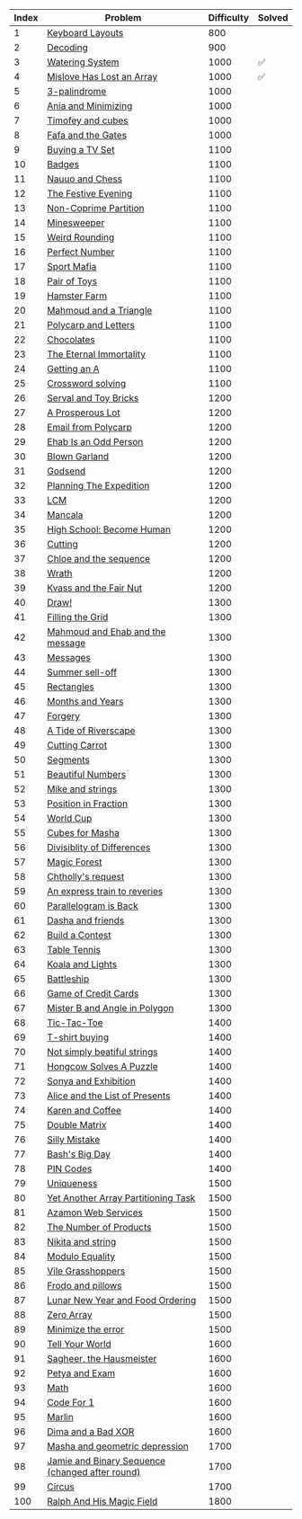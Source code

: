 | Index | Problem | Difficulty | Solved |
| --- | --- | --- | --- |
| 1 | [Keyboard Layouts](https://codeforces.com/problemset/problem/831/B) | 800 |  |
| 2 | [Decoding](https://codeforces.com/problemset/problem/746/B) | 900 |  |
| 3 | [Watering System](https://codeforces.com/problemset/problem/967/B) | 1000 | ✅ |
| 4 | [Mislove Has Lost an Array](https://codeforces.com/problemset/problem/1204/B) | 1000 | ✅ |
| 5 | [3-palindrome](https://codeforces.com/problemset/problem/805/B) | 1000 |  |
| 6 | [Ania and Minimizing](https://codeforces.com/problemset/problem/1230/B) | 1000 |  |
| 7 | [Timofey and cubes](https://codeforces.com/problemset/problem/764/B) | 1000 |  |
| 8 | [Fafa and the Gates](https://codeforces.com/problemset/problem/935/B) | 1000 |  |
| 9 | [Buying a TV Set](https://codeforces.com/problemset/problem/1041/B) | 1100 |  |
| 10 | [Badges](https://codeforces.com/problemset/problem/1214/B) | 1100 |  |
| 11 | [Nauuo and Chess](https://codeforces.com/problemset/problem/1173/B) | 1100 |  |
| 12 | [The Festive Evening](https://codeforces.com/problemset/problem/834/B) | 1100 |  |
| 13 | [Non-Coprime Partition](https://codeforces.com/problemset/problem/1038/B) | 1100 |  |
| 14 | [Minesweeper](https://codeforces.com/problemset/problem/984/B) | 1100 |  |
| 15 | [Weird Rounding](https://codeforces.com/problemset/problem/779/B) | 1100 |  |
| 16 | [Perfect Number](https://codeforces.com/problemset/problem/919/B) | 1100 |  |
| 17 | [Sport Mafia](https://codeforces.com/problemset/problem/1195/B) | 1100 |  |
| 18 | [Pair of Toys](https://codeforces.com/problemset/problem/1023/B) | 1100 |  |
| 19 | [Hamster Farm](https://codeforces.com/problemset/problem/939/B) | 1100 |  |
| 20 | [Mahmoud and a Triangle](https://codeforces.com/problemset/problem/766/B) | 1100 |  |
| 21 | [Polycarp and Letters](https://codeforces.com/problemset/problem/864/B) | 1100 |  |
| 22 | [Chocolates](https://codeforces.com/problemset/problem/1139/B) | 1100 |  |
| 23 | [The Eternal Immortality](https://codeforces.com/problemset/problem/869/B) | 1100 |  |
| 24 | [Getting an A](https://codeforces.com/problemset/problem/991/B) | 1100 |  |
| 25 | [Crossword solving](https://codeforces.com/problemset/problem/822/B) | 1100 |  |
| 26 | [Serval and Toy Bricks](https://codeforces.com/problemset/problem/1153/B) | 1200 |  |
| 27 | [A Prosperous Lot](https://codeforces.com/problemset/problem/934/B) | 1200 |  |
| 28 | [Email from Polycarp](https://codeforces.com/problemset/problem/1185/B) | 1200 |  |
| 29 | [Ehab Is an Odd Person](https://codeforces.com/problemset/problem/1174/B) | 1200 |  |
| 30 | [Blown Garland](https://codeforces.com/problemset/problem/758/B) | 1200 |  |
| 31 | [Godsend](https://codeforces.com/problemset/problem/841/B) | 1200 |  |
| 32 | [Planning The Expedition](https://codeforces.com/problemset/problem/1011/B) | 1200 |  |
| 33 | [LCM](https://codeforces.com/problemset/problem/1068/B) | 1200 |  |
| 34 | [Mancala](https://codeforces.com/problemset/problem/975/B) | 1200 |  |
| 35 | [High School: Become Human](https://codeforces.com/problemset/problem/987/B) | 1200 |  |
| 36 | [Cutting](https://codeforces.com/problemset/problem/998/B) | 1200 |  |
| 37 | [Chloe and the sequence ](https://codeforces.com/problemset/problem/743/B) | 1200 |  |
| 38 | [Wrath](https://codeforces.com/problemset/problem/892/B) | 1200 |  |
| 39 | [Kvass and the Fair Nut](https://codeforces.com/problemset/problem/1084/B) | 1200 |  |
| 40 | [Draw!](https://codeforces.com/problemset/problem/1131/B) | 1300 |  |
| 41 | [Filling the Grid](https://codeforces.com/problemset/problem/1228/B) | 1300 |  |
| 42 | [Mahmoud and Ehab and the message](https://codeforces.com/problemset/problem/959/B) | 1300 |  |
| 43 | [Messages](https://codeforces.com/problemset/problem/964/B) | 1300 |  |
| 44 | [Summer sell-off](https://codeforces.com/problemset/problem/810/B) | 1300 |  |
| 45 | [Rectangles](https://codeforces.com/problemset/problem/844/B) | 1300 |  |
| 46 | [Months and Years](https://codeforces.com/problemset/problem/899/B) | 1300 |  |
| 47 | [Forgery](https://codeforces.com/problemset/problem/1059/B) | 1300 |  |
| 48 | [A Tide of Riverscape](https://codeforces.com/problemset/problem/989/B) | 1300 |  |
| 49 | [Cutting Carrot](https://codeforces.com/problemset/problem/794/B) | 1300 |  |
| 50 | [Segments](https://codeforces.com/problemset/problem/909/B) | 1300 |  |
| 51 | [Beautiful Numbers](https://codeforces.com/problemset/problem/1265/B) | 1300 |  |
| 52 | [Mike and strings](https://codeforces.com/problemset/problem/798/B) | 1300 |  |
| 53 | [Position in Fraction](https://codeforces.com/problemset/problem/900/B) | 1300 |  |
| 54 | [World Cup](https://codeforces.com/problemset/problem/996/B) | 1300 |  |
| 55 | [Cubes for Masha](https://codeforces.com/problemset/problem/887/B) | 1300 |  |
| 56 | [Divisiblity of Differences](https://codeforces.com/problemset/problem/876/B) | 1300 |  |
| 57 | [Magic Forest](https://codeforces.com/problemset/problem/922/B) | 1300 |  |
| 58 | [Chtholly's request](https://codeforces.com/problemset/problem/897/B) | 1300 |  |
| 59 | [An express train to reveries](https://codeforces.com/problemset/problem/814/B) | 1300 |  |
| 60 | [Parallelogram is Back](https://codeforces.com/problemset/problem/749/B) | 1300 |  |
| 61 | [Dasha and friends](https://codeforces.com/problemset/problem/761/B) | 1300 |  |
| 62 | [Build a Contest](https://codeforces.com/problemset/problem/1100/B) | 1300 |  |
| 63 | [Table Tennis](https://codeforces.com/problemset/problem/879/B) | 1300 |  |
| 64 | [Koala and Lights](https://codeforces.com/problemset/problem/1209/B) | 1300 |  |
| 65 | [Battleship](https://codeforces.com/problemset/problem/965/B) | 1300 |  |
| 66 | [Game of Credit Cards](https://codeforces.com/problemset/problem/777/B) | 1300 |  |
| 67 | [Mister B and Angle in Polygon](https://codeforces.com/problemset/problem/820/B) | 1300 |  |
| 68 | [Tic-Tac-Toe](https://codeforces.com/problemset/problem/907/B) | 1400 |  |
| 69 | [T-shirt buying](https://codeforces.com/problemset/problem/799/B) | 1400 |  |
| 70 | [Not simply beatiful strings](https://codeforces.com/problemset/problem/955/B) | 1400 |  |
| 71 | [Hongcow Solves A Puzzle](https://codeforces.com/problemset/problem/745/B) | 1400 |  |
| 72 | [Sonya and Exhibition](https://codeforces.com/problemset/problem/1004/B) | 1400 |  |
| 73 | [Alice and the List of Presents](https://codeforces.com/problemset/problem/1236/B) | 1400 |  |
| 74 | [Karen and Coffee](https://codeforces.com/problemset/problem/816/B) | 1400 |  |
| 75 | [Double Matrix](https://codeforces.com/problemset/problem/1162/B) | 1400 |  |
| 76 | [Silly Mistake](https://codeforces.com/problemset/problem/1253/B) | 1400 |  |
| 77 | [Bash's Big Day](https://codeforces.com/problemset/problem/757/B) | 1400 |  |
| 78 | [PIN Codes](https://codeforces.com/problemset/problem/1263/B) | 1400 |  |
| 79 | [Uniqueness](https://codeforces.com/problemset/problem/1208/B) | 1500 |  |
| 80 | [Yet Another Array Partitioning Task](https://codeforces.com/problemset/problem/1114/B) | 1500 |  |
| 81 | [Azamon Web Services](https://codeforces.com/problemset/problem/1281/B) | 1500 |  |
| 82 | [The Number of Products](https://codeforces.com/problemset/problem/1215/B) | 1500 |  |
| 83 | [Nikita and string](https://codeforces.com/problemset/problem/877/B) | 1500 |  |
| 84 | [Modulo Equality](https://codeforces.com/problemset/problem/1269/B) | 1500 |  |
| 85 | [Vile Grasshoppers](https://codeforces.com/problemset/problem/937/B) | 1500 |  |
| 86 | [Frodo and pillows](https://codeforces.com/problemset/problem/760/B) | 1500 |  |
| 87 | [Lunar New Year and Food Ordering](https://codeforces.com/problemset/problem/1106/B) | 1500 |  |
| 88 | [Zero Array](https://codeforces.com/problemset/problem/1201/B) | 1500 |  |
| 89 | [Minimize the error](https://codeforces.com/problemset/problem/960/B) | 1500 |  |
| 90 | [Tell Your World](https://codeforces.com/problemset/problem/849/B) | 1600 |  |
| 91 | [Sagheer, the Hausmeister](https://codeforces.com/problemset/problem/812/B) | 1600 |  |
| 92 | [Petya and Exam](https://codeforces.com/problemset/problem/832/B) | 1600 |  |
| 93 | [Math](https://codeforces.com/problemset/problem/1062/B) | 1600 |  |
| 94 | [Code For 1](https://codeforces.com/problemset/problem/768/B) | 1600 |  |
| 95 | [Marlin](https://codeforces.com/problemset/problem/980/B) | 1600 |  |
| 96 | [Dima and a Bad XOR](https://codeforces.com/problemset/problem/1151/B) | 1600 |  |
| 97 | [Masha and geometric depression](https://codeforces.com/problemset/problem/789/B) | 1700 |  |
| 98 | [Jamie and Binary Sequence (changed after round)](https://codeforces.com/problemset/problem/916/B) | 1700 |  |
| 99 | [Circus](https://codeforces.com/problemset/problem/1138/B) | 1700 |  |
| 100 | [Ralph And His Magic Field](https://codeforces.com/problemset/problem/894/B) | 1800 |  |
